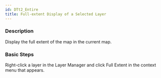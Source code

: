 ```yaml
---
id: DTt2_Entire
title: Full-extent Display of a Selected Layer
---  
```

### Description

Display the full extent of the map in the current map.

### Basic Steps

Right-click a layer in the Layer Manager and click Full Extent in the context menu that appears.

